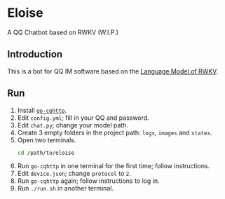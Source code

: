 # Eloise
A QQ Chatbot based on RWKV (W.I.P.)

## Introduction
This is a bot for QQ IM software based on the [Language Model of RWKV](https://github.com/BlinkDL/RWKV-LM).

## Run
1. Install [`go-cqhttp`](https://docs.go-cqhttp.org/).
2. Edit `config.yml`; fill in your QQ and password.
3. Edit `chat.py`; change your model path.
4. Create 3 empty folders in the project path: `logs`, `images` and `states`.
5. Open two terminals.
   ```bash
   cd /path/to/eloise
   ```
6. Run `go-cqhttp` in one terminal for the first time; follow instructions.
7. Edit `device.json`; change `protocol` to `2`.
8. Run `go-cqhttp` again; follow instructions to log in.
9. Run `./run.sh` in another terminal.
